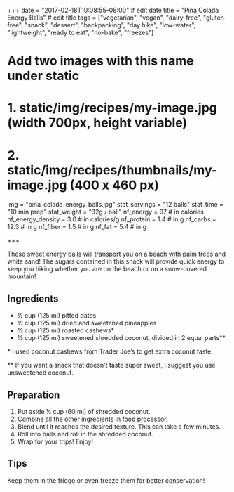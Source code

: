 +++
date = "2017-02-18T10:08:55-08:00" # edit date
title = "Pina Colada Energy Balls" # edit title
tags = ["vegetarian", "vegan", "dairy-free", "gluten-free", "snack", "dessert", "backpacking", "day hike", "low-water", "lightweight", "ready to eat", "no-bake", "freezes"]
# Add two images with this name under static
# 1. static/img/recipes/my-image.jpg (width 700px, height variable)
# 2. static/img/recipes/thumbnails/my-image.jpg (400 x 460 px)
img = "pina_colada_energy_balls.jpg"
stat_servings = "12 balls"
stat_time = "10 min prep"
stat_weight = "32g / ball"
nf_energy = 97 # in calories
nf_energy_density = 3.0 # in calories/g
nf_protein = 1.4 # in g
nf_carbs = 12.3 # in g
nf_fiber = 1.5 # in g
nf_fat = 5.4 # in g

+++

These sweet energy balls will transport you on a beach with palm trees and white sand! The sugars contained in this snack will provide quick energy to keep you hiking whether you are on the beach or on a snow-covered mountain!

## Ingredients

- ½ cup (125 ml) pitted dates
- ½ cup (125 ml) dried and sweetened pineapples
- ½ cup (125 ml) roasted cashews*
- ½ cup (125 ml) sweetened shredded coconut, divided in 2 equal parts**

\* I used coconut cashews from Trader Joe’s to get extra coconut taste.

** If you want a snack that doesn't taste super sweet, I suggest you use unsweetened coconut.

## Preparation

1. Put aside ¼ cup (60 ml) of shredded coconut. 
1. Combine all the other ingredients in food processor. 
1. Blend until it reaches the desired texture. This can take a few minutes. 
1. Roll into balls and roll in the shredded coconut. 
1. Wrap for your trips! Enjoy! 

## Tips

Keep them in the fridge or even freeze them for better conservation!
